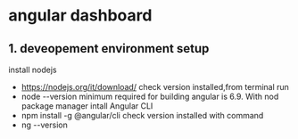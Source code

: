 
# angular dashboard

## 1. deveopement environment setup
install nodejs
- https://nodejs.org/it/download/
check version installed,from terminal run 
- node --version
minimum required for building angular is 6.9.
With nod package manager intall Angular CLI
- npm install -g @angular/cli
check version installed with command 
- ng --version


   
